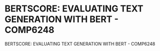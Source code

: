 # BERTSCORE: EVALUATING TEXT GENERATION WITH BERT - COMP6248
BERTSCORE: EVALUATING TEXT GENERATION WITH BERT - COMP6248
